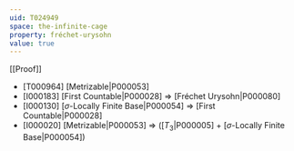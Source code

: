 ```yaml
---
uid: T024949
space: the-infinite-cage
property: fréchet-urysohn
value: true
---
```

[[Proof]]

* [T000964] [Metrizable|P000053]
* [I000183] [First Countable|P000028] => [Fréchet Urysohn|P000080]
* [I000130] [$\sigma$-Locally Finite Base|P000054] => [First Countable|P000028]
* [I000020] [Metrizable|P000053] => ([$T_3$|P000005] + [$\sigma$-Locally Finite Base|P000054])

